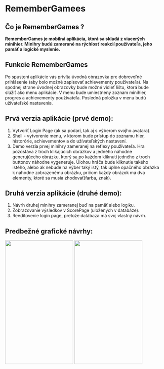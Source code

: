 # RememberGamees
## Čo je RememberGames ? 
__RememberGames je mobilná aplikácia, ktorá sa skladá z viacerých minihier. Minihry budú zamerané na rýchlosť reakcií používateľa, jeho pamäť a logické myslenie.__

## Funkcie RememberGames
Po spustení aplikácie vás privíta úvodná obrazovka pre dobrovoľné prihlásenie (aby bolo možné zapisovať achievementy používateľa). Na spodnej strane úvodnej obrazovky bude možné vidieť lištu, ktorá bude slúžiť ako menu aplikácie. V menu bude umiestnený zoznam minihier, progres a achievementy používateľa. Posledná položka v menu budú užívateľské nastavenia. 

## Prvá verzia aplikácie (prvé demo):
1. Vytvoriť Login Page (ak sa podarí, tak aj s výberom svojho avatara).
2. Shell - vytvorenie menu, v ktorom bude prístup do zoznamu hier, historórie, achievementov a do užívateľských nastavení.
3. Demo verzia prvej minihry zameranej na reflexy používateľa. Hra pozostáva z troch klikajúcich obrázkov a jedného náhodne generujúceho obrázku, ktorý sa po každom kliknutí jedného z troch buttonov náhodne vygeneruje. Úlohou hráča bude kliknutie takého istého, alebo ak nebude na výber taký istý, tak úplne opačného obrázka k náhodne zobrazenému obrázku, pričom každý obrázok má dva elementy, ktoré sa musia zhodovať(farba, znak). 


## Druhá verzia aplikácie (druhé demo):
1. Návrh druhej minihry zameranej buď na pamäť alebo logiku.
2. Zobrazovanie výsledkov v ScorePage (uložených v databáze).
3. Reeditovenie login page, pretože datábaza má svoj vlastný návrh. 

## Predbežné grafické návrhy:


<img src="https://user-images.githubusercontent.com/72004230/112747852-489dfd00-8fb8-11eb-95e4-661a9a43746f.png" width="220" height="400">                                       <img src="https://user-images.githubusercontent.com/72004230/113445075-6a9ee180-93f5-11eb-9f62-7ba2ad737f4d.png" width="220" height="400"> 





